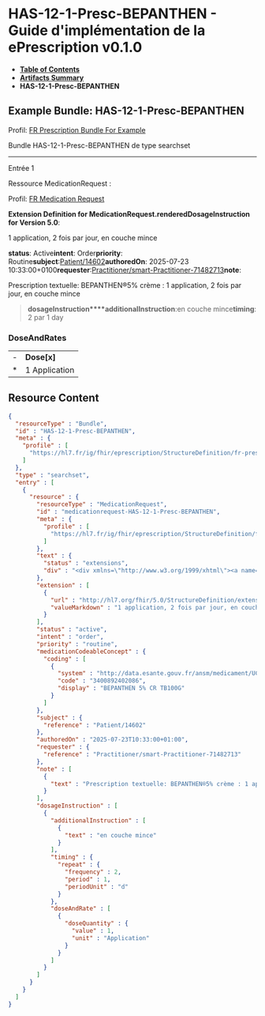 # HAS-12-1-Presc-BEPANTHEN - Guide d'implémentation de la ePrescription v0.1.0

* [**Table of Contents**](toc.md)
* [**Artifacts Summary**](artifacts.md)
* **HAS-12-1-Presc-BEPANTHEN**

## Example Bundle: HAS-12-1-Presc-BEPANTHEN

Profil: [FR Prescription Bundle For Example](StructureDefinition-fr-prescription-bundle-for-example.md)

Bundle HAS-12-1-Presc-BEPANTHEN de type searchset

-------

Entrée 1

Ressource MedicationRequest :

> 

Profil: [FR Medication Request](StructureDefinition-fr-medicationrequest.md)

**Extension Definition for MedicationRequest.renderedDosageInstruction for Version 5.0**:

1 application, 2 fois par jour, en couche mince

**status**: Active**intent**: Order**priority**: Routine**subject**:[Patient/14602](Patient/14602)**authoredOn**: 2025-07-23 10:33:00+0100**requester**:[Practitioner/smart-Practitioner-71482713](Practitioner/smart-Practitioner-71482713)**note**:
> 

Prescription textuelle: BEPANTHEN®5% crème : 1 application, 2 fois par jour, en couche mince


> **dosageInstruction****additionalInstruction**:en couche mince**timing**: 2 par 1 day

### DoseAndRates

| | |
| :--- | :--- |
| - | **Dose[x]** |
| * | 1 Application |





## Resource Content

```json
{
  "resourceType" : "Bundle",
  "id" : "HAS-12-1-Presc-BEPANTHEN",
  "meta" : {
    "profile" : [
      "https://hl7.fr/ig/fhir/eprescription/StructureDefinition/fr-prescription-bundle-for-example"
    ]
  },
  "type" : "searchset",
  "entry" : [
    {
      "resource" : {
        "resourceType" : "MedicationRequest",
        "id" : "medicationrequest-HAS-12-1-Presc-BEPANTHEN",
        "meta" : {
          "profile" : [
            "https://hl7.fr/ig/fhir/eprescription/StructureDefinition/fr-medicationrequest"
          ]
        },
        "text" : {
          "status" : "extensions",
          "div" : "<div xmlns=\"http://www.w3.org/1999/xhtml\"><a name=\"MedicationRequest_medicationrequest-HAS-12-1-Presc-BEPANTHEN\"> </a><p class=\"res-header-id\"><b>Narratif généré : PrescriptionMédicamenteuseTODO medicationrequest-HAS-12-1-Presc-BEPANTHEN</b></p><a name=\"medicationrequest-HAS-12-1-Presc-BEPANTHEN\"> </a><a name=\"hcmedicationrequest-HAS-12-1-Presc-BEPANTHEN\"> </a><div style=\"display: inline-block; background-color: #d9e0e7; padding: 6px; margin: 4px; border: 1px solid #8da1b4; border-radius: 5px; line-height: 60%\"><p style=\"margin-bottom: 0px\"/><p style=\"margin-bottom: 0px\">Profil: <a href=\"StructureDefinition-fr-medicationrequest.html\">FR Medication Request</a></p></div><p><b>Extension Definition for MedicationRequest.renderedDosageInstruction for Version 5.0</b>: </p><div><p>1 application, 2 fois par jour, en couche mince</p>\n</div><p><b>status</b>: Active</p><p><b>intent</b>: Order</p><p><b>priority</b>: Routine</p><p><b>medication</b>: <span title=\"Codes :{http://data.esante.gouv.fr/ansm/medicament/UCD 3400892402086}\">BEPANTHEN 5% CR TB100G</span></p><p><b>subject</b>: <a href=\"Patient/14602\">Patient/14602</a></p><p><b>authoredOn</b>: 2025-07-23 10:33:00+0100</p><p><b>requester</b>: <a href=\"Practitioner/smart-Practitioner-71482713\">Practitioner/smart-Practitioner-71482713</a></p><p><b>note</b>: </p><blockquote><div><p>Prescription textuelle: BEPANTHEN®5% crème : 1 application, 2 fois par jour, en couche mince</p>\n</div></blockquote><blockquote><p><b>dosageInstruction</b></p><p><b>additionalInstruction</b>: <span title=\"Codes :\">en couche mince</span></p><p><b>timing</b>: 2 par 1 day</p><h3>DoseAndRates</h3><table class=\"grid\"><tr><td style=\"display: none\">-</td><td><b>Dose[x]</b></td></tr><tr><td style=\"display: none\">*</td><td>1 Application</td></tr></table></blockquote></div>"
        },
        "extension" : [
          {
            "url" : "http://hl7.org/fhir/5.0/StructureDefinition/extension-MedicationRequest.renderedDosageInstruction",
            "valueMarkdown" : "1 application, 2 fois par jour, en couche mince"
          }
        ],
        "status" : "active",
        "intent" : "order",
        "priority" : "routine",
        "medicationCodeableConcept" : {
          "coding" : [
            {
              "system" : "http://data.esante.gouv.fr/ansm/medicament/UCD",
              "code" : "3400892402086",
              "display" : "BEPANTHEN 5% CR TB100G"
            }
          ]
        },
        "subject" : {
          "reference" : "Patient/14602"
        },
        "authoredOn" : "2025-07-23T10:33:00+01:00",
        "requester" : {
          "reference" : "Practitioner/smart-Practitioner-71482713"
        },
        "note" : [
          {
            "text" : "Prescription textuelle: BEPANTHEN®5% crème : 1 application, 2 fois par jour, en couche mince"
          }
        ],
        "dosageInstruction" : [
          {
            "additionalInstruction" : [
              {
                "text" : "en couche mince"
              }
            ],
            "timing" : {
              "repeat" : {
                "frequency" : 2,
                "period" : 1,
                "periodUnit" : "d"
              }
            },
            "doseAndRate" : [
              {
                "doseQuantity" : {
                  "value" : 1,
                  "unit" : "Application"
                }
              }
            ]
          }
        ]
      }
    }
  ]
}

```

